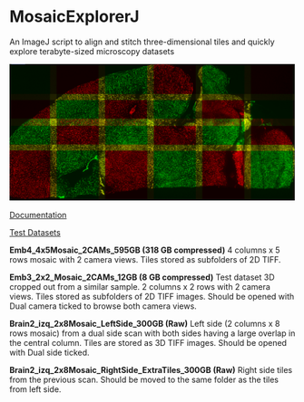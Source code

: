 # MosaicExplorerJ
An ImageJ script to align and stitch three-dimensional tiles and quickly explore terabyte-sized microscopy datasets

![](Mosaic2.png)

[Documentation](https://drive.google.com/file/d/1Hn2eJYZr9bDnp0TGWAxc7GBuVuu69H6R/view?usp=sharing)

[Test Datasets](https://drive.google.com/drive/folders/1SykCjqwbJ31qy1QKsWmk6Ro6qxr9oYaa?usp=sharing)

**Emb4_4x5Mosaic_2CAMs_595GB (318 GB compressed)**
4 columns x 5 rows mosaic with 2 camera views. Tiles stored as subfolders of 2D TIFF.

**Emb3_2x2_Mosaic_2CAMs_12GB (8 GB compressed)**
Test dataset 3D cropped out from a similar sample. 2 columns x 2 rows with 2 camera views. Tiles stored as subfolders of 2D TIFF images. Should be opened with Dual camera ticked to browse both camera views.

**Brain2_izq_2x8Mosaic_LeftSide_300GB (Raw)**
Left side (2 columns x 8 rows mosaic) from a dual side scan with both sides having a large overlap in the central column. Tiles are stored as 3D TIFF images. Should be opened with Dual side ticked.

**Brain2_izq_2x8Mosaic_RightSide_ExtraTiles_300GB (Raw)**
Right side tiles from the previous scan. Should be moved to the same folder as the tiles from left side.
